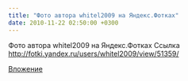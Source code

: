 ```yaml
---
title: "Фото автора whitel2009 на Яндекс.Фотках"
date: 2010-11-22 02:50:00 +0300
---
```


Фото автора whitel2009 на Яндекс.Фотках
Ссылка
http://fotki.yandex.ru/users/whitel2009/view/51359/

[Вложение](http://fotki.yandex.ru/users/whitel2009/view/51359/)
